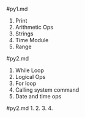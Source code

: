 #py1.md
1. Print
2. Arithmetic Ops
3. Strings
4. Time Module
5. Range

#py2.md
1. While Loop
2. Logical Ops
3. For loop
4. Calling system command
5. Date and time ops

#py2.md
1. 
2. 
3. 
4. 
